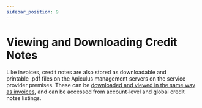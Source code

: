 ```yaml
---
sidebar_position: 9
---
```

# Viewing and Downloading Credit Notes

Like invoices, credit notes are also stored as downloadable and printable .pdf files on the Apiculus management servers on the service provider premises. These can be [downloaded and viewed in the same way as invoices](ViewinganddownloadingInvoices.md), and can be accessed from account-level and global credit notes listings.



